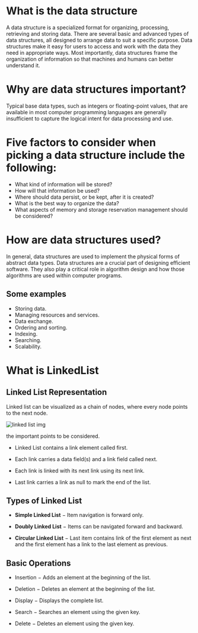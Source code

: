 # What is the data structure

A data structure is a specialized format for organizing, processing, retrieving and storing data. There are several basic and advanced types of data structures, all designed to arrange data to suit a specific purpose. Data structures make it easy for users to access and work with the data they need in appropriate ways. Most importantly, data structures frame the organization of information so that machines and humans can better understand it.

# Why are data structures important?

Typical base data types, such as integers or floating-point values, that are available in most computer programming languages are generally insufficient to capture the logical intent for data processing and use.

# Five factors to consider when picking a data structure include the following:

- What kind of information will be stored?
- How will that information be used?
- Where should data persist, or be kept, after it is created?
- What is the best way to organize the data?
- What aspects of memory and storage reservation management should be considered?

# How are data structures used?
In general, data structures are used to implement the physical forms of abstract data types. Data structures are a crucial part of designing efficient software. They also play a critical role in algorithm design and how those algorithms are used within computer programs.

## Some examples
- Storing data.
- Managing resources and services.
- Data exchange.
- Ordering and sorting.
- Indexing.
- Searching.
- Scalability.

# What is LinkedList

## Linked List Representation
Linked list can be visualized as a chain of nodes, where every node points to the next node.

![linked list img](https://www.tutorialspoint.com/data_structures_algorithms/images/linked_list.jpg)

the important points to be considered.

- Linked List contains a link element called first.

- Each link carries a data field(s) and a link field called next.

- Each link is linked with its next link using its next link.

- Last link carries a link as null to mark the end of the list.

## Types of Linked List

- **Simple Linked List** − Item navigation is forward only.

- **Doubly Linked List** − Items can be navigated forward and backward.

- **Circular Linked List** − Last item contains link of the first element as next and the first element has a link to the last element as previous.

## Basic Operations

- Insertion − Adds an element at the beginning of the list.

- Deletion − Deletes an element at the beginning of the list.

- Display − Displays the complete list.

- Search − Searches an element using the given key.

- Delete − Deletes an element using the given key.